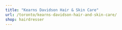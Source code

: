 ```yaml
---
title: "Kearns Davidson Hair & Skin Care"
url: /toronto/kearns-davidson-hair-and-skin-care/
shop: hairdresser
---
```

